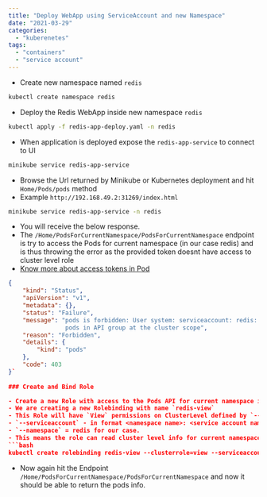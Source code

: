 ```yaml
---
title: "Deploy WebApp using ServiceAccount and new Namespace"
date: "2021-03-29"
categories: 
  - "kuberenetes"
tags: 
  - "containers"
  - "service account"
---
```


- Create new namespace named `redis`
```bash
kubectl create namespace redis
```				
- Deploy the Redis WebApp inside new namespace `redis`
```bash
kubectl apply -f redis-app-deploy.yaml -n redis
```				
- When application is deployed expose the `redis-app-service` to connect to UI
```bash
minikube service redis-app-service
```				
- Browse the Url returned by Minikube or Kubernetes deployment and hit `Home/Pods/pods` method
- Example `http://192.168.49.2:31269/index.html`
```bash
minikube service redis-app-service -n redis
```				

- You will receive the below response.
- The `/Home/PodsForCurrentNamespace/PodsForCurrentNamespace` endpoint is try to access the Pods for current namespace (in our case redis) and is thus throwing the error as the provided token doesnt have access to cluster level role
- [Know more about access tokens in Pod](https://jetpack-rewind-devignite-in-2021-12-10-03-58-54.local/kuberenetes/2021/03/28/kubernetes-kube-api-server/) 
```json
{
	"kind": "Status",
	"apiVersion": "v1",
	"metadata": {},
	"status": "Failure",
	"message": "pods is forbidden: User system: serviceaccount: redis: default cannot list resource 
				pods in API group at the cluster scope",
	"reason": "Forbidden",
	"details": {
		"kind": "pods"
	},
	"code": 403
}`
				
### Create and Bind Role

- Create a new Role with access to the Pods API for current namespace in our case `redis` to access Pods info
- We are creating a new Rolebinding with name `redis-view`
- This Role will have `View` permissions on ClusterLevel defined by `--clusterrole`
- `--serviceaccount` - in format <namespace name>: <service account name>
- `--namespace` = redis for our case.
- This means the role can read cluster level info for current namespace
```bash
kubectl create rolebinding redis-view --clusterrole=view --serviceaccount=redis:default --namespace=redis
```
- Now again hit the Endpoint `/Home/PodsForCurrentNamespace/PodsForCurrentNamespace` and now it should be able to return the pods info.
